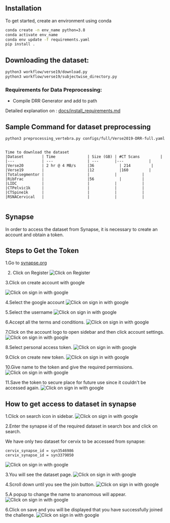 
## Installation
To get started, create an environment using conda
```sh
conda create -n env_name python=3.8
conda activate env_name
conda env update -f requirements.yaml
pip install .

```

## Downloading the dataset:
```sh
python3 workflow/verse19/download.py
python3 workflow/verse19/subjectwise_directory.py
```

### Requirements for Data Preprocessing:
- Compile DRR Generator and add to path
 
Detailed explanation on : [docs/install_requirements.md](docs/install_requirements.md)


## Sample Command for dataset preprocessing

```sh
python3 preprocessing_vertebra.py configs/full/Verse2019-DRR-full.yaml --dataset verse2019 --parallel
```





```

Time to download the dataset
|Dataset        | Time              | Size (GB) | #CT Scans         |
|---            | ---               | ---       |---           |
|Verse20        | 2 hr @ 4 MB/s     |36           | 214         |
|Verse19        |                   |12           |160         |
|Totalsegmentor |                   |           |           |
|RibFrac        |                   |56           |         |
|LIDC           |                   |           |           |
|CTPelvic1k     |                   |           |           |
|CTSpine1k      |                   |           |           |
|RSNACervical   |                   |           |           |


```

## Synapse 

In order to access the dataset from Synapse, it is necessary to create an account and obtain a token.

## Steps to Get the Token

1.Go to [synapse.org](https://www.synapse.org/)

2. Click on Register
![Click on Register](https://res.cloudinary.com/de1yfnzdz/image/upload/v1741446680/naamii/fmaxf4ndswmwgzxsutf5.png)

3.Click on create account with google

![Click on sign in with google](https://res.cloudinary.com/de1yfnzdz/image/upload/v1741446623/naamii/evote8yeuptxumtut1h2.png)

4.Select the google account
![Click on sign in with google](https://res.cloudinary.com/de1yfnzdz/image/upload/v1741446621/naamii/ffxdn1y99stj3xzp0g5f.png)

5.Select the username
![Click on sign in with google](https://res.cloudinary.com/de1yfnzdz/image/upload/v1741446626/naamii/em4os1bagcjuwzdp4vxk.png)


6.Accept all the terms and conditions.
![Click on sign in with google](https://res.cloudinary.com/de1yfnzdz/image/upload/v1741446667/naamii/jcxlrxjrkxdsga9ootln.png)


7.Click on the account logo to open sidebar and then click account settings.
![Click on sign in with google](https://res.cloudinary.com/de1yfnzdz/image/upload/v1741446654/naamii/ubqcnumcupchbvfxru0s.png)

8.Select personal access token.
![Click on sign in with google](https://res.cloudinary.com/de1yfnzdz/image/upload/v1741446648/naamii/yyqchajjbuuk0nwxacyc.png)


9.Click on create new token.
![Click on sign in with google](https://res.cloudinary.com/de1yfnzdz/image/upload/v1741446660/naamii/m504f4gupe9fplwdhg4p.png)

10.Give name to the token and give the required permissions.
![Click on sign in with google](
https://res.cloudinary.com/de1yfnzdz/image/upload/v1741446624/naamii/d89kclbhsugh7rpqsrzm.png)

11.Save the token  to secure place for future use since it couldn't be accessed again.
![Click on sign in with google](https://res.cloudinary.com/de1yfnzdz/image/upload/v1741446628/naamii/psyxsynusvhjfa8yejlg.png)


## How to get access to dataset in synapse

1.Click on search icon in sidebar.
![Click on sign in with google](https://res.cloudinary.com/de1yfnzdz/image/upload/v1741615411/naamii/lrhdh1mohsnzwsgcnaeh.png)

2.Enter the synapse id of the required dataset in search box and click on search.

We have only two dataset for cervix to be accessed from synapse:
```
cervix_synapse_id = syn3546986
cervix_synapse_id = syn3379050
```
![Click on sign in with google](https://res.cloudinary.com/de1yfnzdz/image/upload/v1741615411/naamii/zvtivntehzp9pgjc0gwh.png)


3.You will see the dataset page.
![Click on sign in with google](https://res.cloudinary.com/de1yfnzdz/image/upload/v1741615411/naamii/qvi7a3u0wqp6pdyd11xm.png)


4.Scroll down until you see the join button.
![Click on sign in with google](https://res.cloudinary.com/de1yfnzdz/image/upload/v1741615412/naamii/usse2htwrvuishxrtqde.png)

5.A popup to change the name to ananomous will appear.
![Click on sign in with google](https://res.cloudinary.com/de1yfnzdz/image/upload/v1741615927/naamii/qckmzrw0pqyepp7ryu7k.png)

6.Click on save and you will be displayed that you have successfully joined the challenge.
![Click on sign in with google](https://res.cloudinary.com/de1yfnzdz/image/upload/v1741615928/naamii/cphszfzc5ukcj1qylcun.png)